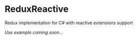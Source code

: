 # ReduxReactive
Redux implementation for C# with reactive extensions support

*Use example coming soon...*
